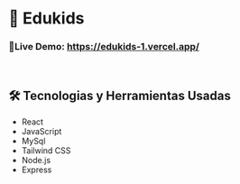 # 🔵 Edukids

### 📱Live Demo: https://edukids-1.vercel.app/
<br>


## 🛠️ Tecnologias y Herramientas Usadas

- React
- JavaScript
- MySql
- Tailwind CSS
- Node.js
- Express


